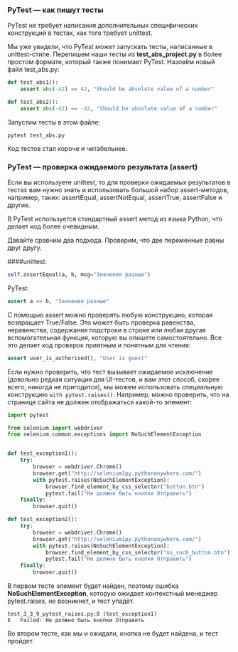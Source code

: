 ### PyTest — как пишут тесты
PyTest не требует написания дополнительных специфических конструкций в тестах, как того требует unittest.

Мы уже увидели, что PyTest может запускать тесты, написанные в unittest-стиле. Перепишем наши тесты из **test_abs_project.py** в более простом формате, который также понимает PyTest. Назовём новый файл test_abs.py:
```python
def test_abs1():
    assert abs(-42) == 42, "Should be absolute value of a number"

def test_abs2():
    assert abs(-42) == -42, "Should be absolute value of a number"
```
Запустим тесты в этом файле:

```
pytest test_abs.py
```
Код тестов стал короче и читабельнее.





### PyTest — проверка ожидаемого результата (assert)
Если вы используете unittest, то для проверки ожидаемых результатов в тестах вам нужно знать и использовать большой набор assert-методов, например, таких: assertEqual, assertNotEqual, assertTrue, assertFalse и другие.

В PyTest используется стандартный assert метод из языка Python, что делает код более очевидным.

Давайте сравним два подхода. Проверим, что две переменные равны друг другу.

####unittest:

```python
self.assertEqual(a, b, msg="Значения разные")
```
PyTest:

```python
assert a == b, "Значения разные"
```
С помощью assert можно проверять любую конструкцию, которая возвращает True/False. Это может быть проверка равенства, неравенства, содержания подстроки в строке или любая другая вспомогательная функция, которую вы опишете самостоятельно. Все это делает код проверок приятным и понятным для чтения: 

```python
assert user_is_authorised(), "User is guest"
```
Если нужно проверить, что тест вызывает ожидаемое исключение (довольно редкая ситуация для UI-тестов, и вам этот способ, скорее всего, никогда не пригодится), мы можем использовать специальную конструкцию ```with pytest.raises()```. Например, можно проверить, что на странице сайта не должен отображаться какой-то элемент:

```python
import pytest

from selenium import webdriver
from selenium.common.exceptions import NoSuchElementException


def test_exception1():
    try:
        browser = webdriver.Chrome()
        browser.get("http://selenium1py.pythonanywhere.com/")
        with pytest.raises(NoSuchElementException):
            browser.find_element_by_css_selector("button.btn")
            pytest.fail("Не должно быть кнопки Отправить")
    finally: 
        browser.quit()

def test_exception2():
    try:
        browser = webdriver.Chrome()
        browser.get("http://selenium1py.pythonanywhere.com/")
        with pytest.raises(NoSuchElementException):
            browser.find_element_by_css_selector("no_such_button.btn")
            pytest.fail("Не должно быть кнопки Отправить")
    finally: 
        browser.quit()
```
В первом тесте элемент будет найден, поэтому ошибка **NoSuchElementException**, которую ожидает контекстный менеджер pytest.raises, не возникнет, и тест упадёт.

```
test_3_3_9_pytest_raises.py:8 (test_exception1)
E   Failed: Не должно быть кнопки Отправить
```
Во втором тесте, как мы и ожидали, кнопка не будет найдена, и тест пройдет. 